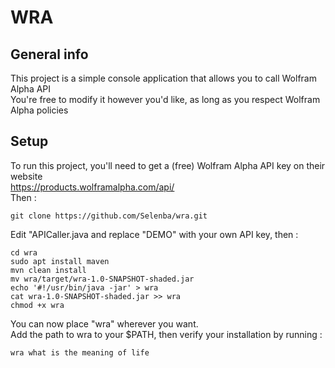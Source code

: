 # WRA

## General info
This project is a simple console application that allows you to call Wolfram Alpha API<br />
You're free to modify it however you'd like, as long as you respect Wolfram Alpha policies

## Setup
To run this project, you'll need to get a (free) Wolfram Alpha API key on their website<br />
https://products.wolframalpha.com/api/<br />
Then :

```
git clone https://github.com/Selenba/wra.git
```
Edit "APICaller.java and replace "DEMO" with your own API key, then :

```
cd wra
sudo apt install maven
mvn clean install
mv wra/target/wra-1.0-SNAPSHOT-shaded.jar
echo '#!/usr/bin/java -jar' > wra
cat wra-1.0-SNAPSHOT-shaded.jar >> wra
chmod +x wra
```
You can now place "wra" wherever you want. <br />
Add the path to wra to your $PATH, then verify your installation by running : <br />
```
wra what is the meaning of life
```
